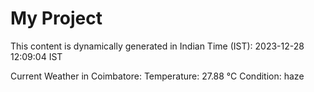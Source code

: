 # My Project

This content is dynamically generated in Indian Time (IST): 2023-12-28 12:09:04 IST


Current Weather in Coimbatore:
Temperature: 27.88 °C
Condition: haze
